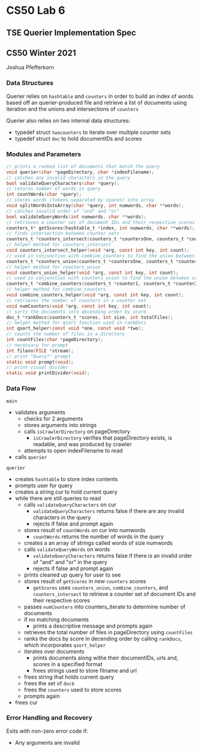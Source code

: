 # CS50 Lab 6
## TSE Querier Implementation Spec
## CS50 Winter 2021
Joshua Pfefferkorn

### Data Structures

Querier relies on `hashtable` and `counters` in order to build an index of words based off an querier-produced file and retrieve a list of documents using iteration and the unions and intersections of `counters`

Querier also relies on two internal data structures:
* typedef struct `twocounters` to iterate over multiple counter sets
* typedef struct `doc` to hold documentIDs and scores

### Modules and Parameters

```c
// prints a ranked list of documents that match the query
void querier(char *pageDirectory, char *indexFilename);
// catches any invalid characters in the query 
bool validateQueryCharacters(char *query);
// returns number of words in query
int countWords(char *query);
// stores words (tokens separated by spaces) into array
void splitWordsIntoArray(char *query, int numwords, char **words);
// catches invalid order of "and" and "or"
bool validateQueryWords(int numwords, char **words);
// retrieves a counter set of document IDs and their respective scores
counters_t* getScores(hashtable_t *index, int numwords, char **words);
// finds intersection between counter sets
counters_t *counters_intersect(counters_t *countersOne, counters_t *countersTwo);
// helper method for counters_intersect
void counters_intersect_helper(void *arg, const int key, int count);
// used in conjunction with combine_counters to find the union between counter sets
counters_t *counters_union(counters_t *countersOne, counters_t *countersTwo);
// helper method for counters_union
void counters_union_helper(void *arg, const int key, int count);
// used in conjunction with counters_union to find the union between counter sets
counters_t *combine_counters(counters_t *counter1, counters_t *counter2);
// helper method for combine_counters
void combine_counters_helper(void *arg, const int key, int count);
// retrieves the number of counters in a counter set
void numCounters(void *arg, const int key, int count);
// sorts the documents into decending order by score
doc_t *rankDocs(counters_t *scores, int size, int totalFiles);
// helper method for qsort function used in rankDocs
int qsort_helper(const void *one, const void *two);
// counts the number of files in a directory
int countFiles(char *pageDirectory);
// necessary for prompt
int fileno(FILE *stream);
// print "Query?" prompt
static void prompt(void);
// print visual divider
static void printDivider(void);
```

### Data Flow

`main`
* validates arguments
    * checks for 2 arguments
    * stores arguments into strings
    * calls `isCrawlerDirectory` on pageDirectory
        * `isCrawlerDirectory` verifies that pageDirectory exists, is readable, and was produced by crawler
    * attempts to open indexFilename to read
* calls `querier`

`querier`
* creates `hashtable` to store index contents
* prompts user for query
* creates a string cur to hold current query
* while there are still queries to read
    * calls `validateQueryCharacters` on cur
        * `validateQueryCharacters` returns false if there are any invalid characters in the query 
        * rejects if false and prompt again
    * stores result of `countWords` on cur into numwords
        * `countWords` returns the number of words in the query
    * creates a an array of strings called words of size numwords
    * calls `validateQueryWords` on words
        * `validateQueryCharacters` returns false if there is an invalid order of "and" and "or" in the query
        * rejects if false and prompt again
    * prints cleaned up query for user to see
    * stores result of `getScores` in new `counters` scores
        * `getScores` uses `counters_union`, `combine_counters`, and `counters_intersect` to retrieve a counter set of document IDs and their respective scores
    * passes `numCounters` into counters_iterate to determine number of documents
    * if no matching documents
        * prints a descriptive message and prompts again
    * retrieves the total number of files in pageDirectory using `countFiles`
    * ranks the docs by score in decending order by calling `rankDocs`, which incorporates `qsort_helper` 
    * iterates over documents
        * prints documents along withe their documentIDs, urls and, scores in a specified format
        * frees strings used to store filname and url
    * frees string that holds current query
    * frees the set of `doc`s 
    * frees the `counters` used to store scores
    * prompts again
* frees cur

### Error Handling and Recovery

Exits with non-zero error code if:
* Any arguments are invalid